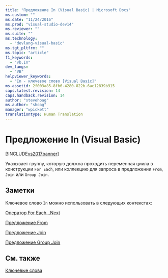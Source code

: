 ```yaml
---
title: "Предложение In (Visual Basic) | Microsoft Docs"
ms.custom: ""
ms.date: "11/24/2016"
ms.prod: "visual-studio-dev14"
ms.reviewer: ""
ms.suite: ""
ms.technology: 
  - "devlang-visual-basic"
ms.tgt_pltfrm: ""
ms.topic: "article"
f1_keywords: 
  - "vb.In"
dev_langs: 
  - "VB"
helpviewer_keywords: 
  - "In - ключевое слово [Visual Basic]"
ms.assetid: 2f003a85-8fb6-4280-822b-6ac12839b915
caps.latest.revision: 14
caps.handback.revision: 14
author: "stevehoag"
ms.author: "shoag"
manager: "wpickett"
translationtype: Human Translation
---
```

# Предложение In (Visual Basic)
[!INCLUDE[vs2017banner](../../../csharp/includes/vs2017banner.md)]

Указывает группу, которую должна проходить переменная цикла в конструкции `For Each`, или коллекцию для запроса в предложении `From`, `Join` или `Group Join`.  
  
## Заметки  
 Ключевое слово `In` можно использовать в следующих контекстах:  
  
 [Оператор For Each...Next](../../../visual-basic/language-reference/statements/for-each-next-statement.md)  
  
 [Предложение From](../../../visual-basic/language-reference/queries/from-clause.md)  
  
 [Предложение Join](../../../visual-basic/language-reference/queries/join-clause.md)  
  
 [Предложение Group Join](../../../visual-basic/language-reference/queries/group-join-clause.md)  
  
## См. также  
 [Ключевые слова](../../../visual-basic/language-reference/keywords/index.md)
